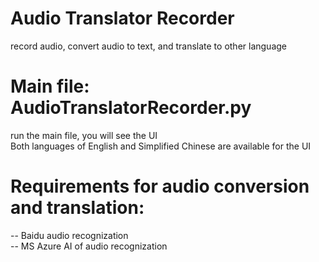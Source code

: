 # Audio Translator Recorder
record audio, convert audio to text, and translate to other language

# Main file: AudioTranslatorRecorder.py
run the main file, you will see the UI <br />
Both languages of English and Simplified Chinese are available for the UI

# Requirements for audio conversion and translation:
-- Baidu audio recognization <br />
-- MS Azure AI of audio recognization 


